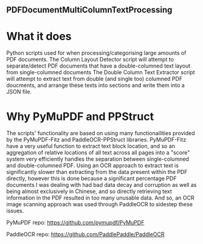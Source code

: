 ## PDFDocumentMultiColumnTextProcessing

# What it does
Python scripts used for when processing/categorising large amounts of PDF documents. 
The Column Layout Detector script will attempt to separate/detect PDF documents that have a double-columned text layout from single-columned documents
The Double Column Text Extractor script will attempt to extract text from double (and single too) columned PDF doucments, and arrange these texts into sections and write them into a JSON file.

# Why PyMuPDF and PPStruct
The scripts' functionality are based on using many functionailities provided by the PyMuPDF-Fitz and PaddleOCR-PPStruct libraries.
PyMuPDF-Fitz have a very useful function to extract text block location, and so an aggregation of relative locations of all text across all pages into a "score" system very efficiently handles the separation between single-columned and double-columned PDF.
Using an OCR approach to extract text is significantly slower than extracting from the data present within the PDF directly, however this is done because a significant percentage PDF documents I was dealing with had bad data decay and corruption as well as being almost exclusively in Chinese, and so directly retrieving text information in the PDF resulted in too many unusable data. And so, an OCR image scanning approach was used through PaddleOCR to sidestep these issues.

PyMuPDF repo: https://github.com/pymupdf/PyMuPDF

PaddleOCR repo: https://github.com/PaddlePaddle/PaddleOCR
